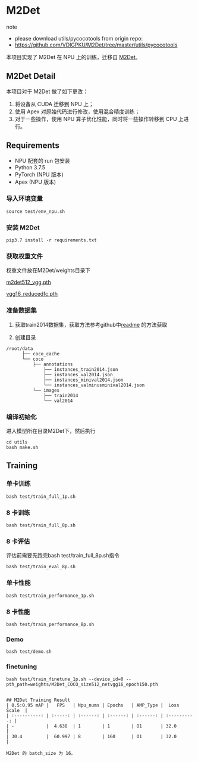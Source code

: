 # M2Det

note
- please download utils/pycocotools from origin repo:
- https://github.com/VDIGPKU/M2Det/tree/master/utils/pycocotools


本项目实现了 M2Det 在 NPU 上的训练，迁移自 [M2Det](https://github.com/qijiezhao/M2Det)。

## M2Det Detail
本项目对于 M2Det 做了如下更改：
1. 将设备从 CUDA 迁移到 NPU 上；
2. 使用 Apex 对原始代码进行修改，使用混合精度训练；
3. 对于一些操作，使用 NPU 算子优化性能，同时将一些操作转移到 CPU 上进行。

## Requirements
- NPU 配套的 run 包安装
- Python 3.7.5
- PyTorch (NPU 版本)
- Apex (NPU 版本)

### 导入环境变量
```
source test/env_npu.sh
```

### 安装 M2Det
```
pip3.7 install -r requirements.txt

```
### 获取权重文件

权重文件放在M2Det/weights目录下

[m2det512_vgg.pth](https://pan.baidu.com/s/1LDkpsQfpaGq_LECQItxRFQ)

[vgg16_reducedfc.pth](https://s3.amazonaws.com/amdegroot-models/vgg16_reducedfc.pth)

### 准备数据集

1. 获取train2014数据集，获取方法参考github中[readme](https://github.com/qijiezhao/M2Det) 的方法获取
   
2. 创建目录

```
/root/data
      ├── coco_cache
      └── coco
          ├── annotations
              ├── instances_train2014.json
              ├── instances_val2014.json
              ├── instances_minival2014.json
              └── instances_valminusminival2014.json
          └── images
              ├── train2014
              └── val2014
```
### 编译初始化
进入模型所在目录M2Det下，然后执行
```
cd utils
bash make.sh
```

## Training
### 单卡训练
```
bash test/train_full_1p.sh
```

### 8 卡训练
```
bash test/train_full_8p.sh
```

### 8 卡评估
评估前需要先跑完bash test/train_full_8p.sh指令
```
bash test/train_eval_8p.sh
```

### 单卡性能
```
bash test/train_performance_1p.sh
```

###  8 卡性能
```
bash test/train_performance_8p.sh
```

### Demo
```
bash test/demo.sh
```

### finetuning
```
bash test/train_finetune_1p.sh --device_id=0 --pth_path=weights/M2Det_COCO_size512_netvgg16_epoch150.pth
```


```

## M2Det Training Result
| 0.5:0.95 mAP |   FPS   | Npu_nums | Epochs   | AMP_Type |  Loss Scale  |
| :----------: | :-----: | :------: | :------: | :------: | :----------: |
| -            |  4.638  | 1        | 1        | O1       | 32.0         |
| 30.4         |  60.997 | 8        | 160      | O1       | 32.0         |

M2Det 的 batch_size 为 16。

